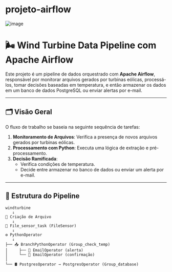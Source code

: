 # projeto-airflow
![image](https://github.com/user-attachments/assets/7f0f7c3d-a3d1-4fdf-8d50-c2f015785dfe)

# 🌬️ Wind Turbine Data Pipeline com Apache Airflow

Este projeto é um pipeline de dados orquestrado com **Apache Airflow**, responsável por monitorar arquivos gerados por turbinas eólicas, processá-los, tomar decisões baseadas em temperatura, e então armazenar os dados em um banco de dados PostgreSQL ou enviar alertas por e-mail.

---

## 🗂️ Visão Geral

O fluxo de trabalho se baseia na seguinte sequência de tarefas:

1. **Monitoramento de Arquivos**: Verifica a presença de novos arquivos gerados por turbinas eólicas.
2. **Processamento com Python**: Executa uma lógica de extração e pré-processamento.
3. **Decisão Ramificada**:
   - Verifica condições de temperatura.
   - Decide entre armazenar no banco de dados ou enviar um alerta por e-mail.

---

## 📌 Estrutura do Pipeline

```text
windturbine 
   ↓
📁 Criação de Arquivo
   ↓
📁 File_sensor_task (FileSensor)
   ↓
⚙️ PythonOperator
   ↓
├── 📤 BranchPythonOperator (Group_check_temp)
│     ├── 📧 EmailOperator (alerta)
│     └── 📧 EmailOperator (confirmação)
│
└── 🛢️ PostgresOperator → PostgresOperator (Group_database)
